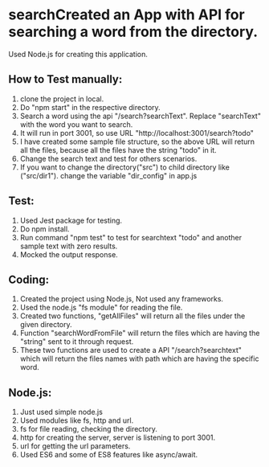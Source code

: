 # searchCreated an App with API for searching a word from the directory.
Used Node.js for creating this application.

How to Test manually:
-----------------------
1. clone the project in local.
2. Do "npm start" in the respective directory.
3. Search a word using the api "/search?searchText". Replace "searchText" with the word you want to search.
4. It will run in port 3001, so use URL "http://localhost:3001/search?todo"
5. I have created some sample file structure, so the above URL will return all the files, because all the files have the string "todo" in it.
6. Change the search text and test for others scenarios.
7. If you want to change the directory("src") to child directory like ("src/dir1"). change the variable "dir_config" in app.js

Test:
------
1. Used Jest package for testing.
2. Do npm install.
2. Run command "npm test" to test for searchtext "todo" and another sample text with zero results.
3. Mocked the output response.

Coding:
--------
1. Created the project using Node.js, Not used any frameworks.
2. Used the node.js "fs module" for reading the file.
3. Created two functions, "getAllFiles" will return all the files under the given directory.
4. Function "searchWordFromFile" will return the files which are having the "string" sent to it through request.
5. These two functions are used to create a API "/search?searchtext" which will return the files names with path which are having the specific word.


Node.js:
--------
1. Just used simple node.js
2. Used modules like fs, http and url.
3. fs for file reading, checking the directory.
4. http for creating the server, server is listening to port 3001.
5. url for getting the url parameters.
6. Used ES6 and some of ES8 features like async/await. 